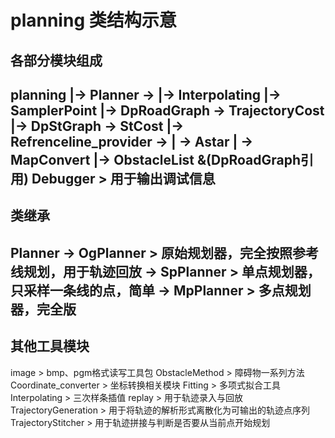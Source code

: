 # planning 类结构示意

## 各部分模块组成
planning |-> Planner          -> |-> Interpolating
                                 |-> SamplerPoint
                                 |-> DpRoadGraph    -> TrajectoryCost
                                 |-> DpStGraph      -> StCost
         |-> Refrenceline_provider -> | -> Astar
                                      | -> MapConvert
         |-> ObstacleList &(DpRoadGraph引用)
Debugger > 用于输出调试信息
-------------------------------------------------------------
## 类继承
Planner -> OgPlanner > 原始规划器，完全按照参考线规划，用于轨迹回放
        -> SpPlanner > 单点规划器，只采样一条线的点，简单
        -> MpPlanner > 多点规划器，完全版
-------------------------------------------------------------
## 其他工具模块
image > bmp、pgm格式读写工具包
ObstacleMethod > 障碍物一系列方法
Coordinate_converter > 坐标转换相关模块
Fitting > 多项式拟合工具
Interpolating > 三次样条插值
replay > 用于轨迹录入与回放
TrajectoryGeneration > 用于将轨迹的解析形式离散化为可输出的轨迹点序列
TrajectoryStitcher > 用于轨迹拼接与判断是否要从当前点开始规划